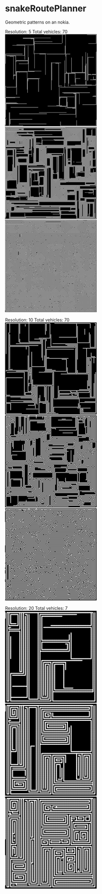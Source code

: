 # snakeRoutePlanner
Geometric patterns on an nokia.


Resolution: 5
Total vehicles: 70
<img src="snakePathFinder/output/res5veh70/1res5veh70.png" width="300"></img>
<img src="snakePathFinder/output/res5veh70/2res5veh70.png" width="300"></img>
<img src="snakePathFinder/output/res5veh70/3res5veh70.png" width="300"></img>

Resolution: 10
Total vehicles: 70
<img src="snakePathFinder/output/res10veh70/1res10veh70.png" width="300"></img>
<img src="snakePathFinder/output/res10veh70/2res10veh70.png" width="300"></img>
<img src="snakePathFinder/output/res10veh70/3res10veh70.png" width="300"></img>

Resolution: 20
Total vehicles: 7
<img src="snakePathFinder/output/res20veh7/1res20veh7.png" width="300"></img>
<img src="snakePathFinder/output/res20veh7/2res20veh7.png" width="300"></img>
<img src="snakePathFinder/output/res20veh7/3res20veh7.png" width="300"></img>
